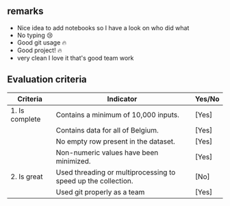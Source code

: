 ## remarks
  - Nice idea to add notebooks so I have a look on who did what
  - No typing :cry:
  - Good git usage :fire: 
  - Good project! :fire: 
  - very clean I love it that's good team work




## Evaluation criteria

| Criteria       | Indicator                                  | Yes/No |
| -------------- | ------------------------------------------ | ------ |
| 1. Is complete | Contains a minimum of 10,000 inputs.       | [Yes]    |
|                | Contains data for all of Belgium.          | [Yes]    |
|                | No empty row present in the dataset.       | [Yes]    |
|                | Non-numeric values have been minimized.    | [Yes]    |
| 2. Is great    | Used threading or multiprocessing to speed up the collection. | [No]    |
|| Used git properly as a team | [Yes]    |
